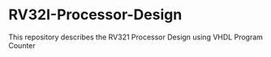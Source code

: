 # RV32I-Processor-Design
This repository describes the RV321 Processor Design using VHDL
Program Counter
